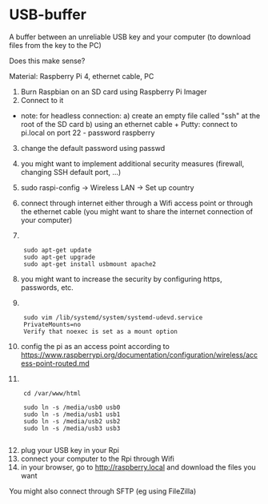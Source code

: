 # USB-buffer
A buffer between an unreliable USB key and your computer (to download files from the key to the PC)

Does this make sense?

Material: Raspberry Pi 4, ethernet cable, PC

1. Burn Raspbian on an SD card using Raspberry Pi Imager
2. Connect to it 
 - note: for headless connection: 
 a) create an empty file called "ssh" at the root of the SD card
 b) using an ethernet cable + Putty: connect to pi.local on port 22 - password raspberry
3. change the default password using passwd
4. you might want to implement additional security measures (firewall, changing SSH default port, ...)
5. sudo raspi-config -> Wireless LAN -> Set up country
6. connect through internet either through a Wifi access point or through the ethernet cable (you might want to share the internet connection of your computer)

7.
````
    sudo apt-get update
    sudo apt-get upgrade
    sudo apt-get install usbmount apache2
````
8. you might want to increase the security by configuring https, passwords, etc.

9.
````
    sudo vim /lib/systemd/system/systemd-udevd.service
    PrivateMounts=no
    Verify that noexec is set as a mount option
````

10. config the pi as an access point according to https://www.raspberrypi.org/documentation/configuration/wireless/access-point-routed.md

11.
````
    cd /var/www/html
    
    sudo ln -s /media/usb0 usb0
    sudo ln -s /media/usb1 usb1
    sudo ln -s /media/usb2 usb2
    sudo ln -s /media/usb3 usb3
    
````

12. plug your USB key in your Rpi
13. connect your computer to the Rpi through Wifi
14. in your browser, go to http://raspberry.local and download the files you want

You might also connect through SFTP (eg using FileZilla)
